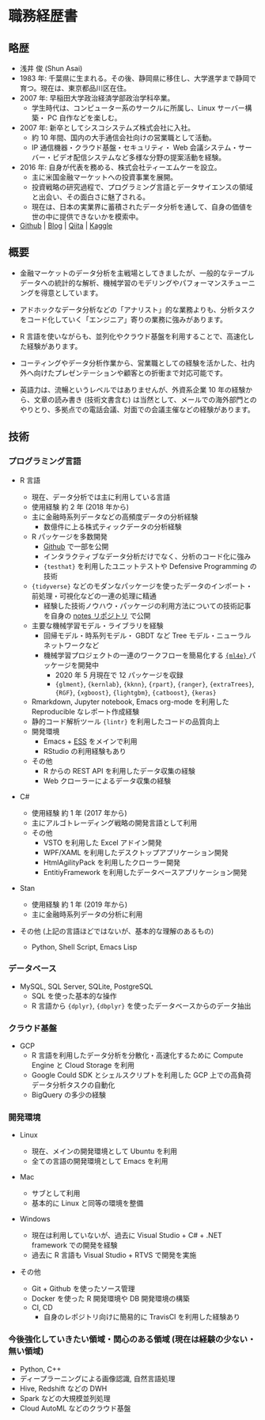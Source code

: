 
# 職務経歴書

## 略歴

-   浅井 俊 (Shun Asai)
-   1983 年: 千葉県に生まれる。その後、静岡県に移住し、大学進学まで静岡で育つ。現在は、東京都品川区在住。
-   2007 年: 早稲田大学政治経済学部政治学科卒業。
    -   学生時代は、コンピューター系のサークルに所属し、Linux サーバー構築・ PC 自作などを楽しむ。
-   2007 年: 新卒としてシスコシステムズ株式会社に入社。
    -   約 10 年間、国内の大手通信会社向けの営業職として活動。
    -   IP 通信機器・クラウド基盤・セキュリティ・ Web 会議システム・サーバー・ビデオ配信システムなど多様な分野の提案活動を経験。
-   2016 年: 自身が代表を務める、株式会社ティーエムケーを設立。
    -   主に米国金融マーケットへの投資事業を展開。
    -   投資戦略の研究過程で、プログラミング言語とデータサイエンスの領域と出会い、その面白さに魅了される。
    -   現在は、日本の実業界に蓄積されたデータ分析を通して、自身の価値を世の中に提供できないかを模索中。
-   [Github](https://github.com/five-dots) | [Blog](https://objective-boyd-9b8f29.netlify.app/) | [Qiita](https://qiita.com/five-dots) | [Kaggle](https://www.kaggle.com/shasai)

## 概要

-   金融マーケットのデータ分析を主戦場としてきましたが、一般的なテーブルデータへの統計的な解析、機械学習のモデリングやパフォーマンスチューニングを得意としています。

-   アドホックなデータ分析などの「アナリスト」的な業務よりも、分析タスクをコード化していく「エンジニア」寄りの業務に強みがあります。

-   R 言語を使いながらも、並列化やクラウド基盤を利用することで、高速化した経験があります。

-   コーティングやデータ分析作業から、営業職としての経験を活かした、社内外へ向けたプレゼンテーションや顧客との折衝まで対応可能です。

-   英語力は、流暢というレベルではありませんが、外資系企業 10 年の経験から、文章の読み書き (技術文書含む) は当然として、メールでの海外部門とのやりとり、多拠点での電話会議、対面での会議主催などの経験があります。

## 技術

### プログラミング言語

-   R 言語
    -   現在、データ分析では主に利用している言語
    -   使用経験 約 2 年 (2018 年から)
    -   主に金融時系列データなどの高頻度データの分析経験
        -   数億件に上る株式ティックデータの分析経験
    -   R パッケージを多数開発
        -   [Github](https://github.com/five-dots) で一部を公開
        -   インタラクティブなデータ分析だけでなく、分析のコード化に強み
        -   `{testhat}` を利用したユニットテストや Defensive Programming の技術
    -   `{tidyverse}` などのモダンなパッケージを使ったデータのインポート・前処理・可視化などの一連の処理に精通
        -   経験した技術ノウハウ・パッケージの利用方法についての技術記事を自身の [notes リポジトリ](https://github.com/five-dots/notes) で公開
    -   主要な機械学習モデル・ライブラリを経験
        -   回帰モデル・時系列モデル・ GBDT など Tree モデル・ニューラルネットワークなど
        -   機械学習プロジェクトの一連のワークフローを簡易化する [ `{ml4e}` ](https://github.com/five-dots/ml4e) パッケージを開発中
            -   2020 年 5 月現在で 12 パッケージを収録
            -   `{glment}`, `{kernlab}`, `{kknn}`, `{rpart}`, `{ranger}`, `{extraTrees}`, `{RGF}`, `{xgboost}`, `{lightgbm}`, `{catboost}`, `{keras}`
    -   Rmarkdown, Jupyter notebook, Emacs org-mode を利用した Reproducible なレポート作成経験
    -   静的コード解析ツール `{lintr}` を利用したコードの品質向上
    -   開発環境
        -   Emacs + [ESS](https://ess.r-project.org/index.php?Section=home) をメインで利用
        -   RStudio の利用経験もあり
    -   その他
        -   R からの REST API を利用したデータ収集の経験
        -   Web クローラーによるデータ収集の経験



-   C#
    -   使用経験 約 1 年 (2017 年から)
    -   主にアルゴトレーディング戦略の開発言語として利用
    -   その他
        -   VSTO を利用した Excel アドイン開発
        -   WPF/XAML を利用したデスクトップアプリケーション開発
        -   HtmlAgilityPack を利用したクローラー開発
        -   EntitiyFramework を利用したデータベースアプリケーション開発



-   Stan
    -   使用経験 約 1 年 (2019 年から)
    -   主に金融時系列データの分析に利用



-   その他 (上記の言語ほどではないが、基本的な理解のあるもの)
    -   Python, Shell Script, Emacs Lisp

### データベース

-   MySQL, SQL Server, SQLite, PostgreSQL
    -   SQL を使った基本的な操作
    -   R 言語から `{dplyr}`, `{dbplyr}` を使ったデータベースからのデータ抽出

### クラウド基盤

-   GCP
    -   R 言語を利用したデータ分析を分散化・高速化するために Compute Engine と Cloud Storage を利用
    -   Google Could SDK とシェルスクリプトを利用した GCP 上での高負荷データ分析タスクの自動化
    -   BigQuery の多少の経験

### 開発環境

-   Linux
    -   現在、メインの開発環境として Ubuntu を利用
    -   全ての言語の開発環境として Emacs を利用

-   Mac
    -   サブとして利用
    -   基本的に Linux と同等の環境を整備

-   Windows
    -   現在は利用していないが、過去に Visual Studio + C# + .NET framework での開発を経験
    -   過去に R 言語も Visual Studio + RTVS で開発を実施

-   その他
    -   Git + Github を使ったソース管理
    -   Docker を使った R 開発環境や DB 開発環境の構築
    -   CI, CD
        -   自身のレポジトリ向けに簡易的に TravisCI を利用した経験あり

### 今後強化していきたい領域・関心のある領域 (現在は経験の少ない・無い領域)

-   Python, C++
-   ディープラーニングによる画像認識, 自然言語処理
-   Hive, Redshift などの DWH
-   Spark などの大規模並列処理
-   Cloud AutoML などのクラウド基盤
